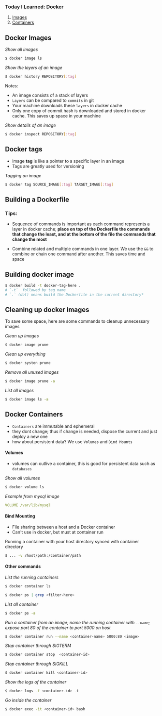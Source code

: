 ### Today I Learned: Docker

1. [Images](#docker-images)
2. [Containers](#docker-containers)

## Docker Images

_Show all images_

```bash
$ docker image ls
```

_Show the layers of an image_

```bash
$ docker history REPOSITORY[:tag]
```

Notes:

- An image consists of a stack of layers
- `Layers` can be compared to `commits` in git
- Your machine downloads these `layers` in docker cache
- Only one copy of commit hash is downloaded and stored in docker cache. This saves up space in your machine

_Show details of an image_

```bash
$ docker inspect REPOSITORY[:tag]
```

## Docker tags

- Image **tag** is like a pointer to a specific layer in an image
- Tags are greatly used for versioning

_Tagging an image_

```bash
$ docker tag SOURCE_IMAGE[:tag] TARGET_IMAGE[:tag]
```

## Building a Dockerfile

### Tips:

- Sequence of commands is important as each command represents a layer in docker cache; **place on top of the Dockerfile the commands that change the least, and at the bottom of the file the commands that change the most**

- Combine related and multiple commands in one layer. We use the `&&` to combine or chain one command after another. This saves time and space

## Building docker image

```bash
$ docker build -t docker-tag-here .
# `-t`  followed by tag name
# `.` (dot) means build the Dockerfile in the current directory*
```

## Cleaning up docker images

To save some space, here are some commands to cleanup unnecessary images

_Clean up images_

```bash
$ docker image prune
```

_Clean up everything_

```bash
$ docker systen prune
```

_Remove all unused images_

```bash
$ docker image prune -a
```

_List all images_

```bash
$ docker image ls -a
```

## Docker Containers

- `Containers` are immutable and ephemeral
- they dont change; thus if change is needed, dispose the current and just deploy a new one
- how about persistent data? We use `Volumes` and `Bind Mounts`

#### Volumes

- volumes can outlive a container, this is good for persistent data such as `databases`

_Show all volumes_

```bash
$ docker volume ls
```

_Example from mysql image_

```yml
VOLUME /var/lib/mysql
```

#### Bind Mounting

- File sharing between a host and a Docker container
- Can't use in docker, but must at container run

Running a container with your host directory synced with container directory

```bash
$ ... -v /host/path:/container/path
```

#### Other commands

_List the running containers_

```bash
$ docker container ls
```

```bash
$ docker ps | grep <filter-here>
```

_List all container_

```bash
$ docker ps -a
```

_Run a container from an image; name the running container with `--name`;
expose port 80 of the container to port 5000 on host_

```bash
$ docker container run --name <container-name> 5000:80 <image>
```

_Stop container through SIGTERM_

```bash
$ docker container stop  <container-id>
```

_Stop container through SIGKILL_

```bash
$ docker container kill <container-id>
```

_Show the logs of the container_

```bash
$ docker logs -f <container-id> -t
```

_Go inside the container_

```bash
$ docker exec -it <container-id> bash
```
